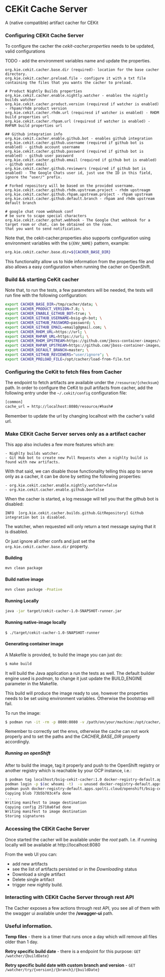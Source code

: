 # CEKit Cache Server

A (native compatible) artifact cacher for CEKit

### Configuring CEKit Cache Server

To configure the cacher the *cekit-cacher.properties* needs to be updated, valid configurations

TODO - add the environment variables name and update the properties.
```properties
org.kie.cekit.cacher.base.dir (required)- location for the base cacher directory.
org.kie.cekit.cacher.preload.file - configure it with a txt file containing the files that you wants the cacher to preload.

# Product Nightly Builds properties
org.kie.cekit.cacher.enable.nightly.watcher - enables the nightly builds watcher
org.kie.cekit.cacher.product.version (requiresd if watcher is enabled) - rhpam/rhdm product version
org.kie.cekit.cacher.rhdm.url (requiresd if watcher is enabled) - RHDM build properties url
org.kie.cekit.cacher.rhpam.url (requiresd if watcher is enabled) - RHPAM build properties url

## Github integration info
org.kie.cekit.cacher.enable.github.bot - enables github integration
org.kie.cekit.cacher.github.username (required if github bot is enabled) - github account username
org.kie.cekit.cacher.github.password (required if github bot is enabled) - github user password
org.kie.cekit.cacher.github.email (required if github bot is enabled) - github user email
org.kie.cekit.cacher.github.reviewers (required if github bot is enabled) - The Google Chats user id, just use the ID in this field, ignore the "user/" prefix.

# Forked repository will be based on the provided username.
org.kie.cekit.cacher.github.rhdm.upstream.project - rhdm upstreagm
org.kie.cekit.cacher.github.rhpam.upstream.project - rhpam upstream
org.kie.cekit.cacher.github.default.branch - rhpam and rhdm upstream default branch

# google chat room webhook conf
# be sure to scape special characters
org.kie.cekit.cacher.gchat.webhook - The Google Chat webhook for a target room or chat, can be obtained on the room.
that you want to send notification.
```

Note that, the cekit-cacher.properties also supports configuration using environment variables with the `${ENV_NAME}` pattern, example:

```bash
org.kie.cekit.cacher.base.dir=${CACHER_BASE_DIR}
```

This functionality allow us to hide information from the properties file and also allows a easy configuration when running the cacher
on OpenShift.


### Build && starting CeKit cacher

Note that, to run the tests, a few parameters will be needed, the tests will run fine with the following configuration:

```bash
export CACHER_BASE_DIR=/tmp/cacher/data; \
export CACHER_PRODUCT_VERSION=7.8; \
export CACHER_ENABLE_GITHUB_BOT=true; \
export CACHER_GITHUB_USERNAME=bsig-gh-bot; \
export CACHER_GITHUB_PASSWORD=password; \
export CACHER_GITHUB_EMAIL=emailg@gmail.com; \
export CACHER_RHDM_URL=https://url; \
export CACHER_RHPAM_URL=https://url; \
export CACHER_RHDM_UPSTREAM=https://github.com/jboss-container-images/rhdm-7-image.git; \
export CACHER_RHPAM_UPSTREAM=https://github.com/jboss-container-images/rhpam-7-image.git; \
export CACHER_DEFAULT_BRANCH=master; \
export CACHER_GITHUB_REVIEWERS="user/ignore"; \
export CACHER_PRELOAD_FILE=/opt/cacher/load-from-file.txt
```

### Configuring the CeKit to fetch files from Cacher

The endpoint to fetch artifacts are available under the `/resource/{checksum}` path.
In order to configure the CeKit to pull artifacts from cacher, add the following entry under the `~/.cekit/config` 
configuration file:


```bash
[common]
cache_url = http://localhost:8080/resource/#hash#
```
Remember to update the url by changing localhost with the cacher's valid url.


### Make CEKit Cache Server serves only as a artifact cacher

This app also includes a few more features which are:

    - Nighlty builds watcher.
    - Git Hub bot to create new Pull Requests when a nighlty build is found with new artifacts.

With that said, we can disable those functionality telling this app to serve only as a cacher, it can be done by setting the 
following properties:

    - org.kie.cekit.cacher.enable.nightly.watcher=false
    - org.kie.cekit.cacher.enable.github.bo=false

When the cacher is started, a log message will tell you that the github bot is disabled:
```
INFO  [org.kie.cekit.cacher.builds.github.GitRepository] Github integration bot is disabled.
```

The watcher, when requested will only return a text message saying that it is disabled.

Or just ignore all other confs and just set the `org.kie.cekit.cacher.base.dir` property.


#### Building
```bash
mvn clean package
```

#### Build native image
```bash
mvn clean package -Pnative
```

#### Running Locally
```bash
java -jar target/cekit-cacher-1.0-SNAPSHOT-runner.jar
```

#### Running native-image locally
```bash
$ ./target/cekit-cacher-1.0-SNAPSHOT-runner
```

#### Generating container image

A Makefile is provided, to build the image you can just do:

```bash
$ make build
```

It will build the Java application a run the tests as well. The default builder engine used is *podman*, to change it just
update the BUILD_ENGINE parameter in the Makefile.

This build will produce the image ready to use, however the properties needs to be set using environment variables.
Otherwise the bootstrap will fail.

To run the image:

```bash
$ podman run -it -rm -p 8080:8080 -v /path/on/your/machine:/opt/cacher/data --env .... bsig-cekit-cacher:latest
```

Remember to correctly set the envs, otherwise the cache can not work properly and to set the paths and the
*CACHER_BASE_DIR* property accordingly.



##### Running on openShift

After to build the image, tag it properly and push to the OpenShift registry or another registry which is reachable by 
your OCP instance, i.e.:

```bash
$ podman tag localhost/bsig-cekit-cacher:1.0 docker-registry-default.apps.internal.cloud/openshift/bsig-cekit-cacher:1.0
podman login -p $(oc whoami -t)  -u unused docker-registry-default.apps.internal.cloud
podman push docker-registry-default.apps.spolti.cloud/openshift/bsig-cekit-cacher:1.0 Getting image source signatures
Copying blob 73b5b703c4fa done
...
Writing manifest to image destination
Copying config 25710a6fad done
Writing manifest to image destination
Storing signatures
```



### Accessing the CEKit Cache Server

Once started the cacher will be available under the *root* path.
I.e. if running locally will be available at http://localhost:8080

From the web UI you can:
- add new artifacts
- see the list of artifacts persisted or in the *Downloading* status
- Download a single artifact
- Delete single artifact
- trigger new nightly build.


### Interacting with CEKit Cache Server through rest API

The Cacher exposes a few actions through rest API, you see all of them with the swagger ui available under the
**/swagger-ui** path.


### Useful information.

**Temp files** - there is a timer that runs once a day which will remove all files older than 1 day.

**Retry specific build date** - there is a endpoint for this purpose:  `GET /watcher/{buildDate}`

**Retry specific build date with custom branch and version** - `GET /watcher/try/{version}/{branch}/{buildDate}`
